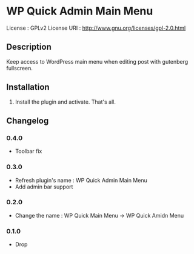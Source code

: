 
# WP Quick Admin Main Menu
License : GPLv2
License URI : http://www.gnu.org/licenses/gpl-2.0.html

## Description
Keep access to WordPress main menu when editing post with gutenberg fullscreen.


## Installation
1. Install the plugin and activate. That's all.

## Changelog

### 0.4.0
* Toolbar fix

### 0.3.0
* Refresh plugin's name : WP Quick Admin Main Menu
* Add admin bar support

### 0.2.0
* Change the name : WP Quick Main Menu -> WP Quick Amidn Menu

### 0.1.0
* Drop